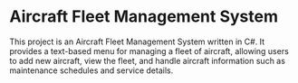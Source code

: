 # Aircraft Fleet Management System

This project is an Aircraft Fleet Management System written in C#. It provides a text-based menu for managing a fleet of aircraft, allowing users to add new aircraft, view the fleet, and handle aircraft information such as maintenance schedules and service details.

